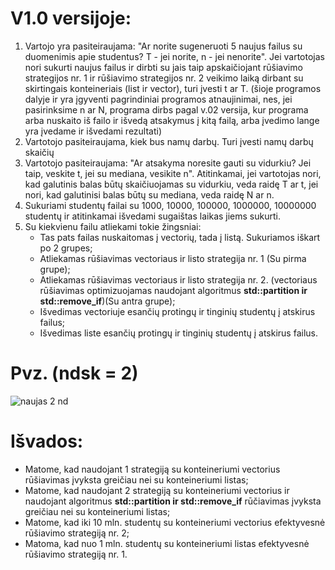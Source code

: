 # V1.0 versijoje:
1) Vartojo yra pasiteiraujama: "Ar norite sugeneruoti 5 naujus failus su duomenimis apie studentus? T - jei norite, n - jei nenorite". Jei vartotojas nori sukurti naujus failus ir dirbti su jais taip apskaičiojant rūšiavimo strategijos nr. 1  ir rūšiavimo strategijos nr. 2 veikimo laiką dirbant su skirtingais konteineriais (list ir vector), turi įvesti t ar T. (šioje programos dalyje ir yra įgyventi pagrindiniai programos atnaujinimai, nes, jei pasirinksime n ar N, programa dirbs pagal v.02 versija, kur programa arba nuskaito iš failo ir išvedą atsakymus į kitą failą, arba įvedimo lange yra įvedame ir išvedami rezultati)
2) Vartotojo pasiteiraujama, kiek bus namų darbų. Turi įvesti namų darbų skaičių
3) Vartotojo pasiteiraujama: "Ar atsakyma noresite gauti su vidurkiu? Jei taip, veskite t, jei su mediana, vesikite n". Atitinkamai, jei vartotojas nori, kad galutinis balas būtų skaičiuojamas su vidurkiu, veda raidę T ar t, jei nori, kad galutinisi balas būtų su mediana, veda raidę N ar n.
4) Sukuriami studentų failai su 1000, 10000, 100000, 1000000, 10000000 studentų ir atitinkamai išvedami sugaištas laikas jiems sukurti.
5) Su kiekvienu failu atliekami tokie žingsniai:
   * Tas pats failas nuskaitomas į vectorių, tada į listą. Sukuriamos iškart po 2 grupes;
   * Atliekamas rūšiavimas vectoriaus ir listo strategija nr. 1 (Su pirma grupe);
   * Atliekamas rūšiavimas vectoriaus ir listo strategija nr. 2. (vectoriaus rūšiavimas optimizuojamas naudojant algoritmus **std::partition ir std::remove_if**)(Su antra grupe);
   * Išvedimas vectoriuje esančių protingų ir tinginių studentų į atskirus failus;
   * Išvedimas liste esančių protingų ir tinginių studentų į atskirus failus. </br>
# Pvz. (ndsk = 2)

  



  
  

  ![naujas 2 nd](https://user-images.githubusercontent.com/90412167/142625562-d47a44ba-9893-4ced-978b-899cfd195ab2.jpg)<br/>
 # Išvados:
 * Matome, kad naudojant 1 strategiją su konteineriumi vectorius rūšiavimas įvyksta greičiau nei su konteineriumi listas;
 * Matome, kad naudojant 2 strategiją su konteineriumi vectorius ir naudojant algoritmus **std::partition ir std::remove_if** rūčiavimas įvyksta greičiau nei su konteineriumi listas;
 * Matome, kad iki 10 mln. studentų su konteineriumi vectorius efektyvesnė rūšiavimo strategiją nr. 2;
 * Matoma, kad nuo 1 mln. studentų su konteineriumi listas efektyvesnė rūšiavimo strategiją nr. 1.









